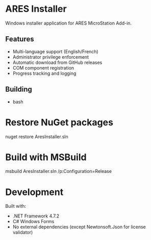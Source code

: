 # ARES Installer

Windows installer application for ARES MicroStation Add-in.

## Features

- Multi-language support (English/French)
- Administrator privilege enforcement
- Automatic download from GitHub releases
- COM component registration
- Progress tracking and logging

## Building
- bash
# Restore NuGet packages
nuget restore AresInstaller.sln

# Build with MSBuild
msbuild AresInstaller.sln /p:Configuration=Release

# Development
Built with:

- .NET Framework 4.7.2
- C# Windows Forms
- No external dependencies (except Newtonsoft.Json for license validator)